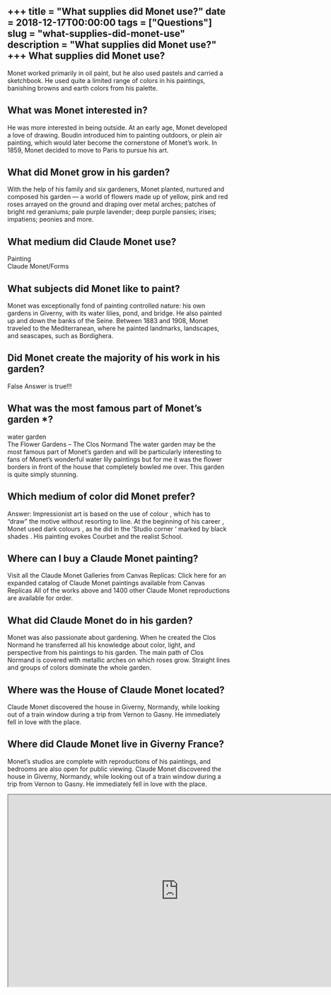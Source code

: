 +++
title = "What supplies did Monet use?"
date = 2018-12-17T00:00:00
tags = ["Questions"]
slug = "what-supplies-did-monet-use"
description = "What supplies did Monet use?"
+++
What supplies did Monet use?
----------------------------

Monet worked primarily in oil paint, but he also used pastels and carried a sketchbook. He used quite a limited range of colors in his paintings, banishing browns and earth colors from his palette.

What was Monet interested in?
-----------------------------

He was more interested in being outside. At an early age, Monet developed a love of drawing. Boudin introduced him to painting outdoors, or plein air painting, which would later become the cornerstone of Monet’s work. In 1859, Monet decided to move to Paris to pursue his art.

What did Monet grow in his garden?
----------------------------------

With the help of his family and six gardeners, Monet planted, nurtured and composed his garden — a world of flowers made up of yellow, pink and red roses arrayed on the ground and draping over metal arches; patches of bright red geraniums; pale purple lavender; deep purple pansies; irises; impatiens; peonies and more.

What medium did Claude Monet use?
---------------------------------

Painting  
Claude Monet/Forms

What subjects did Monet like to paint?
--------------------------------------

Monet was exceptionally fond of painting controlled nature: his own gardens in Giverny, with its water lilies, pond, and bridge. He also painted up and down the banks of the Seine. Between 1883 and 1908, Monet traveled to the Mediterranean, where he painted landmarks, landscapes, and seascapes, such as Bordighera.

Did Monet create the majority of his work in his garden?
--------------------------------------------------------

False Answer is true!!!

What was the most famous part of Monet’s garden \*?
---------------------------------------------------

water garden  
The Flower Gardens – The Clos Normand The water garden may be the most famous part of Monet’s garden and will be particularly interesting to fans of Monet’s wonderful water lily paintings but for me it was the flower borders in front of the house that completely bowled me over. This garden is quite simply stunning.

Which medium of color did Monet prefer?
---------------------------------------

Answer: Impressionist art is based on the use of colour , which has to “draw” the motive without resorting to line. At the beginning of his career , Monet used dark colours , as he did in the ‘Studio corner ‘ marked by black shades . His painting evokes Courbet and the realist School.

Where can I buy a Claude Monet painting?
----------------------------------------

Visit all the Claude Monet Galleries from Canvas Replicas: Click here for an expanded catalog of Claude Monet paintings available from Canvas Replicas All of the works above and 1400 other Claude Monet reproductions are available for order.

What did Claude Monet do in his garden?
---------------------------------------

Monet was also passionate about gardening. When he created the Clos Normand he transferred all his knowledge about color, light, and perspective from his paintings to his garden. The main path of Clos Normand is covered with metallic arches on which roses grow. Straight lines and groups of colors dominate the whole garden.

Where was the House of Claude Monet located?
--------------------------------------------

Claude Monet discovered the house in Giverny, Normandy, while looking out of a train window during a trip from Vernon to Gasny. He immediately fell in love with the place.

Where did Claude Monet live in Giverny France?
----------------------------------------------

Monet’s studios are complete with reproductions of his paintings, and bedrooms are also open for public viewing. Claude Monet discovered the house in Giverny, Normandy, while looking out of a train window during a trip from Vernon to Gasny. He immediately fell in love with the place.

<iframe allow="accelerometer; autoplay; clipboard-write; encrypted-media; gyroscope; picture-in-picture" allowfullscreen="" class="__youtube_prefs__  epyt-is-override  no-lazyload" data-no-lazy="1" data-origheight="433" data-origwidth="770" data-skipgform_ajax_framebjll="" height="433" id="_ytid_61868" loading="lazy" src="https://www.youtube.com/embed/g4XX-CG_11Y?enablejsapi=1&autoplay=0&cc_load_policy=0&cc_lang_pref=&iv_load_policy=1&loop=0&modestbranding=0&rel=1&fs=1&playsinline=0&autohide=2&theme=dark&color=red&controls=1&" title="YouTube player" width="770"></iframe>